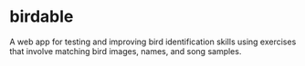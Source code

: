# birdable
A web app for testing and improving bird identification skills using exercises that involve matching bird images, names, and song samples.